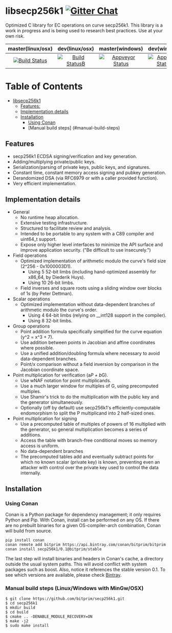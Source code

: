 libsecp256k1 <a target="_blank" href="https://gitter.im/bitprim/Lobby">![Gitter Chat][badge.Gitter]</a>
============

Optimized C library for EC operations on curve secp256k1.
This library is a work in progress and is being used to research best practices. Use at your own risk.

| **master(linux/osx)** | **dev(linux/osx)**   | **master(windows)**   | **dev(windows)** |
|:------:|:-:|:-:|:-:|
| [![Build Status](https://travis-ci.org/bitprim/secp256k1.svg)](https://travis-ci.org/bitprim/secp256k1)       | [![Build StatusB](https://travis-ci.org/bitprim/secp256k1.svg?branch=dev)](https://travis-ci.org/bitprim/secp256k1?branch=dev)  | [![Appveyor Status](https://ci.appveyor.com/api/projects/status/github/bitprim/secp256k1?svg=true)](https://ci.appveyor.com/project/bitprim/secp256k1)  | [![Appveyor StatusB](https://ci.appveyor.com/api/projects/status/github/bitprim/secp256k1?branch=dev&svg=true)](https://ci.appveyor.com/project/bitprim/secp256k1?branch=dev)  |

Table of Contents
=================

   * [libsecp256k1](#libsecp256k1)
      * [Features:](#features)
      * [Implementation details](#implementation-details)
      * [Installation](#installation)
        * [Using Conan](#using-conan)
        * [Manual build steps] (#manual-build-steps)

## Features

* secp256k1 ECDSA signing/verification and key generation.
* Adding/multiplying private/public keys.
* Serialization/parsing of private keys, public keys, and signatures.
* Constant time, constant memory access signing and pubkey generation.
* Derandomized DSA (via RFC6979 or with a caller provided function).
* Very efficient implementation.

## Implementation details

* General
  * No runtime heap allocation.
  * Extensive testing infrastructure.
  * Structured to facilitate review and analysis.
  * Intended to be portable to any system with a C89 compiler and uint64_t support.
  * Expose only higher level interfaces to minimize the API surface and improve application security. ("Be difficult to use insecurely.")
* Field operations
  * Optimized implementation of arithmetic modulo the curve's field size (2^256 - 0x1000003D1).
    * Using 5 52-bit limbs (including hand-optimized assembly for x86_64, by Diederik Huys).
    * Using 10 26-bit limbs.
  * Field inverses and square roots using a sliding window over blocks of 1s (by Peter Dettman).
* Scalar operations
  * Optimized implementation without data-dependent branches of arithmetic modulo the curve's order.
    * Using 4 64-bit limbs (relying on __int128 support in the compiler).
    * Using 8 32-bit limbs.
* Group operations
  * Point addition formula specifically simplified for the curve equation (y^2 = x^3 + 7).
  * Use addition between points in Jacobian and affine coordinates where possible.
  * Use a unified addition/doubling formula where necessary to avoid data-dependent branches.
  * Point/x comparison without a field inversion by comparison in the Jacobian coordinate space.
* Point multiplication for verification (a*P + b*G).
  * Use wNAF notation for point multiplicands.
  * Use a much larger window for multiples of G, using precomputed multiples.
  * Use Shamir's trick to do the multiplication with the public key and the generator simultaneously.
  * Optionally (off by default) use secp256k1's efficiently-computable endomorphism to split the P multiplicand into 2 half-sized ones.
* Point multiplication for signing
  * Use a precomputed table of multiples of powers of 16 multiplied with the generator, so general multiplication becomes a series of additions.
  * Access the table with branch-free conditional moves so memory access is uniform.
  * No data-dependent branches
  * The precomputed tables add and eventually subtract points for which no known scalar (private key) is known, preventing even an attacker with control over the private key used to control the data internally.
  
## Installation

### Using Conan

Conan is a Python package for dependency management; it only requires Python and Pip.
With Conan, install can be performed on any OS. If there are no prebuilt binaries for a given
OS-compiler-arch combination, Conan will build from source.

```
pip install conan
conan remote add bitprim https://api.bintray.com/conan/bitprim/bitprim
conan install secp256k1/0.1@bitprim/stable
```

The last step will install binaries and headers in Conan's cache, a directory outside the usual
system paths. This will avoid conflict with system packages such as boost.
Also, notice it references the stable version 0.1. To see which versions are available,
please check [Bintray](https://bintray.com/bitprim/bitprim/secp256k1%3Abitprim).

### Manual build steps (Linux/Windows with MinGw/OSX)

```
$ git clone https://github.com/bitprim/secp256k1.git
$ cd secp256k1
$ mkdir build
$ cd build
$ cmake .. -DENABLE_MODULE_RECOVERY=ON 
$ make -j2
$ sudo make install
```

[badge.Gitter]: https://img.shields.io/badge/gitter-join%20chat-blue.svg
